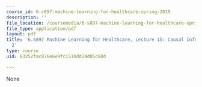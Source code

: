 ```yaml
---
course_id: 6-s897-machine-learning-for-healthcare-spring-2019
description: ''
file_location: /coursemedia/6-s897-machine-learning-for-healthcare-spring-2019/83252fac876e6e9fc1510dd24d05c60d_MIT6_S897S19_lec15.pdf
file_type: application/pdf
layout: pdf
title: '6.S897 Machine Learning for Healthcare, Lecture 15: Causal Inference Part
  2'
type: course
uid: 83252fac876e6e9fc1510dd24d05c60d

---
```

None